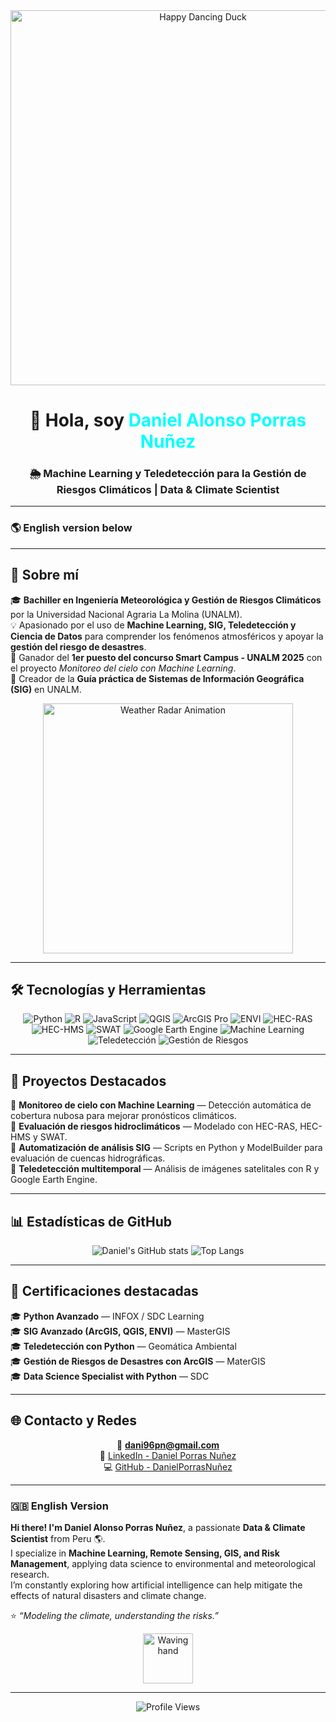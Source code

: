 <!-- Encabezado con tu GIF elegido -->
<div align="center">
  <img src="https://tenor.com/es-US/view/happy-duck-cute-duck-duck-duck-duck-dancing-duck-duck-dance-gif-5339038368488079993" width="600" alt="Happy Dancing Duck">
</div>

<h1 align="center">👋 Hola, soy <span style="color:#00FFFF;">Daniel Alonso Porras Nuñez</span></h1>
<h3 align="center">🌦️ Machine Learning y Teledetección para la Gestión de Riesgos Climáticos | Data & Climate Scientist</h3>

---

### 🌎 English version below

---

## 🧠 Sobre mí

🎓 **Bachiller en Ingeniería Meteorológica y Gestión de Riesgos Climáticos** por la Universidad Nacional Agraria La Molina (UNALM).  
💡 Apasionado por el uso de **Machine Learning, SIG, Teledetección y Ciencia de Datos** para comprender los fenómenos atmosféricos y apoyar la **gestión del riesgo de desastres**.  
🚀 Ganador del **1er puesto del concurso Smart Campus - UNALM 2025** con el proyecto *Monitoreo del cielo con Machine Learning*.  
📘 Creador de la **Guía práctica de Sistemas de Información Geográfica (SIG)** en UNALM.  

<div align="center">
  <img src="https://media.giphy.com/media/l0HlNaQ6gWfllcjDO/giphy.gif" width="400" alt="Weather Radar Animation">
</div>

---

## 🛠️ Tecnologías y Herramientas

<div align="center">

![Python](https://img.shields.io/badge/Python-3776AB?style=for-the-badge&logo=python&logoColor=white)
![R](https://img.shields.io/badge/R-276DC3?style=for-the-badge&logo=r&logoColor=white)
![JavaScript](https://img.shields.io/badge/JavaScript-F7DF1E?style=for-the-badge&logo=javascript&logoColor=black)
![QGIS](https://img.shields.io/badge/QGIS-589632?style=for-the-badge&logo=qgis&logoColor=white)
![ArcGIS Pro](https://img.shields.io/badge/ArcGIS%20Pro-007ACC?style=for-the-badge&logo=arcgis&logoColor=white)
![ENVI](https://img.shields.io/badge/ENVI-4B0082?style=for-the-badge)
![HEC-RAS](https://img.shields.io/badge/HEC--RAS-006400?style=for-the-badge)
![HEC-HMS](https://img.shields.io/badge/HEC--HMS-228B22?style=for-the-badge)
![SWAT](https://img.shields.io/badge/SWAT-4169E1?style=for-the-badge)
![Google Earth Engine](https://img.shields.io/badge/Google%20Earth%20Engine-4285F4?style=for-the-badge&logo=googleearth&logoColor=white)
![Machine Learning](https://img.shields.io/badge/Machine%20Learning-FF6F00?style=for-the-badge&logo=tensorflow&logoColor=white)
![Teledetección](https://img.shields.io/badge/Remote%20Sensing-00BFFF?style=for-the-badge)
![Gestión de Riesgos](https://img.shields.io/badge/Risk%20Management-8A2BE2?style=for-the-badge)

</div>

---

## 🚀 Proyectos Destacados

🔹 **Monitoreo de cielo con Machine Learning** — Detección automática de cobertura nubosa para mejorar pronósticos climáticos.  
🔹 **Evaluación de riesgos hidroclimáticos** — Modelado con HEC-RAS, HEC-HMS y SWAT.  
🔹 **Automatización de análisis SIG** — Scripts en Python y ModelBuilder para evaluación de cuencas hidrográficas.  
🔹 **Teledetección multitemporal** — Análisis de imágenes satelitales con R y Google Earth Engine.

---

## 📊 Estadísticas de GitHub

<div align="center">

![Daniel's GitHub stats](https://github-readme-stats.vercel.app/api?username=DanielPorrasNuñez&show_icons=true&theme=tokyonight)
![Top Langs](https://github-readme-stats.vercel.app/api/top-langs/?username=DanielPorrasNuñez&layout=compact&theme=tokyonight)

</div>

---

## 🧾 Certificaciones destacadas

🎓 **Python Avanzado** — INFOX / SDC Learning  
🎓 **SIG Avanzado (ArcGIS, QGIS, ENVI)** — MasterGIS  
🎓 **Teledetección con Python** — Geomática Ambiental  
🎓 **Gestión de Riesgos de Desastres con ArcGIS** — MaterGIS  
🎓 **Data Science Specialist with Python** — SDC  

---

## 🌐 Contacto y Redes

<div align="center">

📧 **dani96pn@gmail.com**  
🔗 [LinkedIn - Daniel Porras Nuñez](https://www.linkedin.com/in/DanielPorrasNu%C3%B1ez/)  
💻 [GitHub - DanielPorrasNuñez](https://github.com/DanielPorrasNuñez)  

</div>

---

### 🇬🇧 English Version

**Hi there! I'm Daniel Alonso Porras Nuñez**, a passionate **Data & Climate Scientist** from Peru 🌎.  
I specialize in **Machine Learning, Remote Sensing, GIS, and Risk Management**, applying data science to environmental and meteorological research.  
I’m constantly exploring how artificial intelligence can help mitigate the effects of natural disasters and climate change.  

⭐ *“Modeling the climate, understanding the risks.”*  

<div align="center">
  <img src="https://media.giphy.com/media/hvRJCLFzcasrR4ia7z/giphy.gif" width="80" alt="Waving hand">
</div>

---

<div align="center">

![Profile Views](https://komarev.com/ghpvc/?username=DanielPorrasNuñez&color=blueviolet&style=flat-square)

</div>
